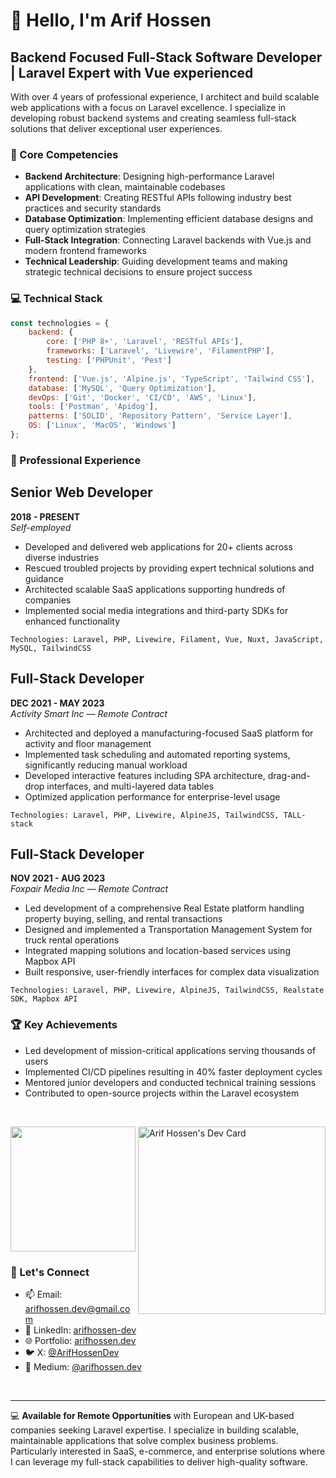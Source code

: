 # 👋 Hello, I'm Arif Hossen

## Backend Focused Full-Stack Software Developer | Laravel Expert with Vue experienced

With over 4 years of professional experience, I architect and build scalable web applications with a focus on Laravel excellence. I specialize in developing robust backend systems and creating seamless full-stack solutions that deliver exceptional user experiences.

### 🚀 Core Competencies

- **Backend Architecture**: Designing high-performance Laravel applications with clean, maintainable codebases
- **API Development**: Creating RESTful APIs following industry best practices and security standards
- **Database Optimization**: Implementing efficient database designs and query optimization strategies
- **Full-Stack Integration**: Connecting Laravel backends with Vue.js and modern frontend frameworks
- **Technical Leadership**: Guiding development teams and making strategic technical decisions to ensure project success

### 💻 Technical Stack

```javascript
const technologies = {
    backend: {
        core: ['PHP 8+', 'Laravel', 'RESTful APIs'],
        frameworks: ['Laravel', 'Livewire', 'FilamentPHP'],
        testing: ['PHPUnit', 'Pest']
    },
    frontend: ['Vue.js', 'Alpine.js', 'TypeScript', 'Tailwind CSS'],
    database: ['MySQL', 'Query Optimization'],
    devOps: ['Git', 'Docker', 'CI/CD', 'AWS', 'Linux'],
    tools: ['Postman', 'Apidog'],
    patterns: ['SOLID', 'Repository Pattern', 'Service Layer'],
    OS: ['Linux', 'MacOS', 'Windows']
};
```

### 🌟 Professional Experience

## Senior Web Developer
**2018 - PRESENT**  
*Self-employed*  
- Developed and delivered web applications for 20+ clients across diverse industries
- Rescued troubled projects by providing expert technical solutions and guidance
- Architected scalable SaaS applications supporting hundreds of companies
- Implemented social media integrations and third-party SDKs for enhanced functionality

```Technologies: Laravel, PHP, Livewire, Filament, Vue, Nuxt, JavaScript, MySQL, TailwindCSS```

## Full-Stack Developer
**DEC 2021 - MAY 2023**  
*Activity Smart Inc — Remote Contract*

- Architected and deployed a manufacturing-focused SaaS platform for activity and floor management
- Implemented task scheduling and automated reporting systems, significantly reducing manual workload
- Developed interactive features including SPA architecture, drag-and-drop interfaces, and multi-layered data tables
- Optimized application performance for enterprise-level usage

```Technologies: Laravel, PHP, Livewire, AlpineJS, TailwindCSS, TALL-stack```

## Full-Stack Developer
**NOV 2021 - AUG 2023**  
*Foxpair Media Inc — Remote Contract*

- Led development of a comprehensive Real Estate platform handling property buying, selling, and rental transactions
- Designed and implemented a Transportation Management System for truck rental operations
- Integrated mapping solutions and location-based services using Mapbox API
- Built responsive, user-friendly interfaces for complex data visualization

```Technologies: Laravel, PHP, Livewire, AlpineJS, TailwindCSS, Realstate SDK, Mapbox API```

### 🏆 Key Achievements

- Led development of mission-critical applications serving thousands of users
- Implemented CI/CD pipelines resulting in 40% faster deployment cycles
- Mentored junior developers and conducted technical training sessions
- Contributed to open-source projects within the Laravel ecosystem

<br/>

<a href="https://app.daily.dev/arifhossendev"><img align="right" src="https://api.daily.dev/devcards/v2/p2FgjQxxUstNyVgLZKREJ.png?r=yma" width="300" alt="Arif Hossen's Dev Card"/></a>
<img height=200 src="https://github-readme-stats.vercel.app/api/top-langs?username=arifhossen-dev&layout=compact&langs_count=8&card_width=320" />

### 🤝 Let's Connect

- 📫 Email: [arifhossen.dev@gmail.com](mailto:arifhossen.dev@gmail.com)
- 💼 LinkedIn: [arifhossen-dev](https://www.linkedin.com/in/arifhossen-dev)
- 🌐 Portfolio: [arifhossen.dev](https://arifhossen.dev)
- 🐦 X: [@ArifHossenDev](https://x.com/ArifHossenDev)
- 📝 Medium: [@arifhossen.dev](https://medium.com/@arifhossen.dev)

<br/>

---

💻 **Available for Remote Opportunities** with European and UK-based companies seeking Laravel expertise. I specialize in building scalable, maintainable applications that solve complex business problems. Particularly interested in SaaS, e-commerce, and enterprise solutions where I can leverage my full-stack capabilities to deliver high-quality software.
